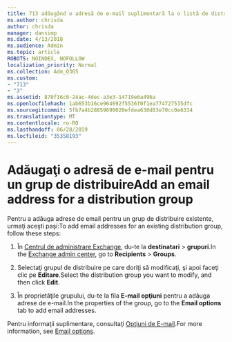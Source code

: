 ```yaml
---
title: 713 adăugând o adresă de e-mail suplimentară la o listă de distribuire
ms.author: chrisda
author: chrisda
manager: dansimp
ms.date: 4/13/2018
ms.audience: Admin
ms.topic: article
ROBOTS: NOINDEX, NOFOLLOW
localization_priority: Normal
ms.collection: Adm_O365
ms.custom:
- "713"
- "3"
ms.assetid: 870f16c0-24ac-4dec-a3e3-14719e6a496a
ms.openlocfilehash: 1ab653b16ce964692f5536f0f1ea774727535dfc
ms.sourcegitcommit: 5fb7a4b28859690020efdea630d03e70cc0e6334
ms.translationtype: MT
ms.contentlocale: ro-RO
ms.lasthandoff: 06/28/2019
ms.locfileid: "35358193"
---
```

# <a name="add-an-email-address-for-a-distribution-group"></a><span data-ttu-id="3829a-102">Adăugaţi o adresă de e-mail pentru un grup de distribuire</span><span class="sxs-lookup"><span data-stu-id="3829a-102">Add an email address for a distribution group</span></span>

<span data-ttu-id="3829a-103">Pentru a adăuga adrese de email pentru un grup de distribuire existente, urmaţi aceşti paşi:</span><span class="sxs-lookup"><span data-stu-id="3829a-103">To add email addresses for an existing distribution group, follow these steps:</span></span>

1. <span data-ttu-id="3829a-104">În [Centrul de administrare Exchange](https://outlook.office365.com/ecp/), du-te la **destinatari** \> **grupuri**.</span><span class="sxs-lookup"><span data-stu-id="3829a-104">In the [Exchange admin center](https://outlook.office365.com/ecp/), go to **Recipients** \> **Groups**.</span></span>

2. <span data-ttu-id="3829a-105">Selectaţi grupul de distribuire pe care doriţi să modificaţi, şi apoi faceţi clic pe **Editare**.</span><span class="sxs-lookup"><span data-stu-id="3829a-105">Select the distribution group you want to modify, and then click **Edit**.</span></span>

3. <span data-ttu-id="3829a-106">În proprietăţile grupului, du-te la fila **E-mail opţiuni** pentru a adăuga adrese de e-mail.</span><span class="sxs-lookup"><span data-stu-id="3829a-106">In the properties of the group, go to the **Email options** tab to add email addresses.</span></span> 

<span data-ttu-id="3829a-107">Pentru informaţii suplimentare, consultaţi [Opţiuni de E-mail](https://technet.microsoft.com/library/bb124513.aspx#emailoptions).</span><span class="sxs-lookup"><span data-stu-id="3829a-107">For more information, see [Email options](https://technet.microsoft.com/library/bb124513.aspx#emailoptions).</span></span>
